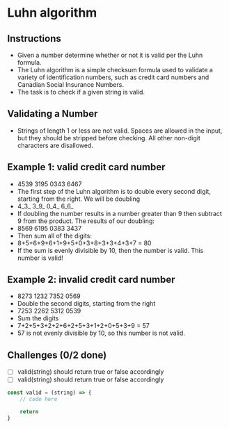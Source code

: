 # Luhn algorithm

## Instructions

- Given a number determine whether or not it is valid per the Luhn formula.
- The Luhn algorithm is a simple checksum formula used to validate a variety of identification numbers, such as credit card numbers and Canadian Social Insurance Numbers.
- The task is to check if a given string is valid.

## Validating a Number
- Strings of length 1 or less are not valid. Spaces are allowed in the input, but they should be stripped before checking. All other non-digit characters are disallowed.

## Example 1: valid credit card number
- 4539 3195 0343 6467
- The first step of the Luhn algorithm is to double every second digit, starting from the right. We will be doubling
- 4_3_ 3_9_ 0_4_ 6_6_
- If doubling the number results in a number greater than 9 then subtract 9 from the product. The results of our doubling:
- 8569 6195 0383 3437
- Then sum all of the digits:
- 8+5+6+9+6+1+9+5+0+3+8+3+3+4+3+7 = 80
- If the sum is evenly divisible by 10, then the number is valid. This number is valid!

## Example 2: invalid credit card number
- 8273 1232 7352 0569
- Double the second digits, starting from the right
- 7253 2262 5312 0539
- Sum the digits
- 7+2+5+3+2+2+6+2+5+3+1+2+0+5+3+9 = 57
- 57 is not evenly divisible by 10, so this number is not valid.

## Challenges (0/2 done)
- [ ] valid(string) should return true or false accordingly
- [ ] valid(string) should return true or false accordingly

```js
const valid = (string) => {
	// code here

	return
}
```
